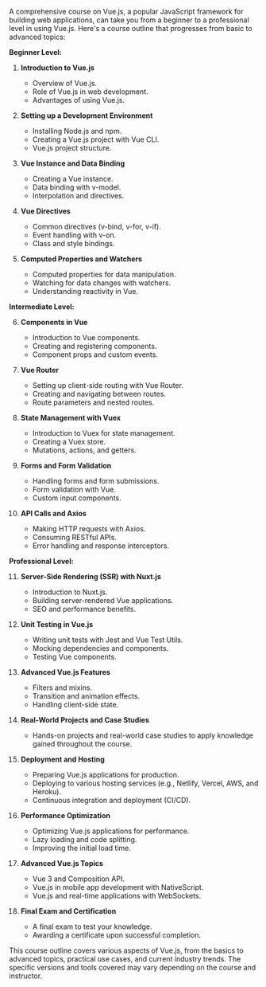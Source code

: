 A comprehensive course on Vue.js, a popular JavaScript framework for building web applications, can take you from a beginner to a professional level in using Vue.js. Here's a course outline that progresses from basic to advanced topics:

**Beginner Level:**

1. **Introduction to Vue.js**
   - Overview of Vue.js.
   - Role of Vue.js in web development.
   - Advantages of using Vue.js.

2. **Setting up a Development Environment**
   - Installing Node.js and npm.
   - Creating a Vue.js project with Vue CLI.
   - Vue.js project structure.

3. **Vue Instance and Data Binding**
   - Creating a Vue instance.
   - Data binding with v-model.
   - Interpolation and directives.

4. **Vue Directives**
   - Common directives (v-bind, v-for, v-if).
   - Event handling with v-on.
   - Class and style bindings.

5. **Computed Properties and Watchers**
   - Computed properties for data manipulation.
   - Watching for data changes with watchers.
   - Understanding reactivity in Vue.

**Intermediate Level:**

6. **Components in Vue**
   - Introduction to Vue components.
   - Creating and registering components.
   - Component props and custom events.

7. **Vue Router**
   - Setting up client-side routing with Vue Router.
   - Creating and navigating between routes.
   - Route parameters and nested routes.

8. **State Management with Vuex**
   - Introduction to Vuex for state management.
   - Creating a Vuex store.
   - Mutations, actions, and getters.

9. **Forms and Form Validation**
   - Handling forms and form submissions.
   - Form validation with Vue.
   - Custom input components.

10. **API Calls and Axios**
    - Making HTTP requests with Axios.
    - Consuming RESTful APIs.
    - Error handling and response interceptors.

**Professional Level:**

11. **Server-Side Rendering (SSR) with Nuxt.js**
    - Introduction to Nuxt.js.
    - Building server-rendered Vue applications.
    - SEO and performance benefits.

12. **Unit Testing in Vue.js**
    - Writing unit tests with Jest and Vue Test Utils.
    - Mocking dependencies and components.
    - Testing Vue components.

13. **Advanced Vue.js Features**
    - Filters and mixins.
    - Transition and animation effects.
    - Handling client-side state.

14. **Real-World Projects and Case Studies**
    - Hands-on projects and real-world case studies to apply knowledge gained throughout the course.

15. **Deployment and Hosting**
    - Preparing Vue.js applications for production.
    - Deploying to various hosting services (e.g., Netlify, Vercel, AWS, and Heroku).
    - Continuous integration and deployment (CI/CD).

16. **Performance Optimization**
    - Optimizing Vue.js applications for performance.
    - Lazy loading and code splitting.
    - Improving the initial load time.

17. **Advanced Vue.js Topics**
    - Vue 3 and Composition API.
    - Vue.js in mobile app development with NativeScript.
    - Vue.js and real-time applications with WebSockets.

18. **Final Exam and Certification**
    - A final exam to test your knowledge.
    - Awarding a certificate upon successful completion.

This course outline covers various aspects of Vue.js, from the basics to advanced topics, practical use cases, and current industry trends. The specific versions and tools covered may vary depending on the course and instructor.